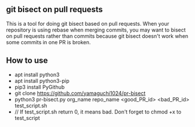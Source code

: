 ## git bisect on pull requests
This is a tool for doing git bisect based on pull requests. When your repository is using rebase when merging commits, you may want to bisect on pull requests rather than commits because git bisect doesn't work when some commits in one PR is broken.

## How to use
- apt install python3
- apt install python3-pip
- pip3 install PyGithub    
- git clone https://github.com/yamaguchi1024/pr-bisect
- python3 pr-bisect.py org_name repo_name <good_PR_id> <bad_PR_id> test_script.sh
- // If test_script.sh return 0, it means bad. Don't forget to chmod +x to test_script
